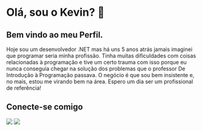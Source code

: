<div>
    <h1>Olá, sou o Kevin?  👋 </h1>
    <h2>Bem vindo ao meu Perfil.</h2>
    <p> Hoje sou um desenvolvedor .NET mas há uns 5 anos atrás jamais imaginei que programar seria minha profissão. Tinha muitas dificuldades com coisas relacionadas à programação e tive um certo trauma com isso porque eu nunca 
        conseguia chegar na solução dos problemas que o professor De Introdução à Programação passava. O negócio é que sou bem insistente e, no mais, estou me virando bem na área. Espero um dia ser um profissional de referência!
    </p>
</div>
<div>
    <h2>Conecte-se comigo</h2>
    <a href="https://www.linkedin.com/in/kevein-bezerra-hitzschky-395284219/" target="_blank"><img src="https://img.shields.io/badge/-LinkedIn-%230077B5?style=for-the-badge&logo=linkedin&logoColor=white" target="_blank"></a> 
    <a href = "mailto:kevinhitzscky@gmail.com"><img src="https://img.shields.io/badge/-Gmail-%23333?style=for-the-badge&logo=gmail&logoColor=white" target="_blank"></a>
</div>
<br>
